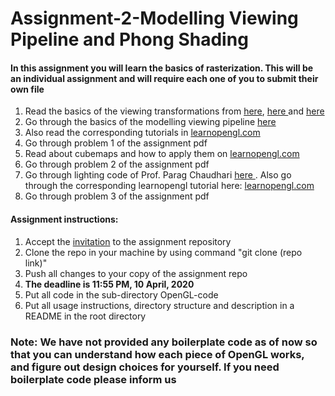 # Assignment-2-Modelling Viewing Pipeline and Phong Shading
<h4>In this assignment you will learn the basics of rasterization. This will be an individual assignment and will require each one of you to submit their own file</h4>
<ol>
	<li> Read the basics of the viewing transformations from <a href="https://www.cse.iitb.ac.in/~paragc/teaching/2019/cs475/lectures/04_transformations_1.pdf"> here</a>, <a href="https://www.cse.iitb.ac.in/~paragc/teaching/2019/cs475/lectures/05_transformations_2.pdf"> here </a> and <a href="https://www.cse.iitb.ac.in/~paragc/teaching/2019/cs475/lectures/06_viewing_1.pdf"> here </a> </li>
	<li> Go through the basics of the modelling viewing pipeline <a href="https://www.cse.iitb.ac.in/~paragc/teaching/2019/cs475/lectures/07_viewing_2.pdf"> here </a> </li>
	<li> Also read the corresponding tutorials in <a href="https://learnopengl.com/Getting-started/Transformations"> learnopengl.com </a> </li>
	<li> Go through problem 1 of the assignment pdf </li>
	<li> Read about cubemaps and how to apply them on <a href="https://learnopengl.com/Advanced-OpenGL/Cubemaps"> learnopengl.com </a> </li>
	<li> Go through problem 2 of the assignment pdf </li>
	<li> Go through lighting code of Prof. Parag Chaudhari <a href="https://github.com/paragchaudhuri/cs475-tutorials/tree/master/Tutorial_05"> here </a>. Also go through the corresponding learnopengl tutorial here: <a href="https://learnopengl.com/Lighting/Colors"> learnopengl.com </a>
	<li> Go through problem 3 of the assignment pdf
</ol>
<h4> Assignment instructions: </h4>
<ol>
	<li> Accept the <a href="https://classroom.github.com/a/kt5apszA">invitation</a> to the assignment repository
	<li> Clone the repo in your machine by using command "git clone (repo link)"
	<li> Push all changes to your copy of the assignment repo
	<li> <b> The deadline is 11:55 PM, 10 April, 2020 </b>
	<li> Put all code in the sub-directory OpenGL-code
	<li> Put all usage instructions, directory structure and description in a README in the root directory
</ol>

### Note: We have not provided any boilerplate code as of now so that you can understand how each piece of OpenGL works, and figure out design choices for yourself. If you need boilerplate code please inform us
